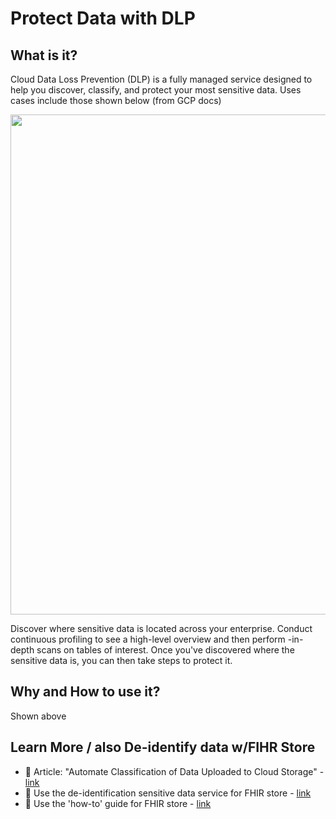 #  Protect Data with DLP

## What is it?

Cloud Data Loss Prevention (DLP) is a fully managed service designed to help you discover, classify, and protect your most sensitive data.  Uses cases include those shown below (from GCP docs)

<img src="https://github.com/lynnlangit/gcp-for-bioinformatics/blob/master/images/gcp-dlp.png" width=800>

Discover where sensitive data is located across your enterprise. Conduct continuous profiling to see a high-level overview and then perform -in-depth scans on tables of interest. Once you've discovered where the sensitive data is, you can then take steps to protect it.

## Why and How to use it?

Shown above


## Learn More / also De-identify data w/FIHR Store
 - 📓 Article: "Automate Classification of Data Uploaded to Cloud Storage" - [link](https://cloud.google.com/architecture/automating-classification-of-data-uploaded-to-cloud-storage)
 - 📗 Use the de-identification sensitive data service for FHIR store - [link](https://cloud.google.com/healthcare-api/docs/how-tos/deidentify)
 - 📘 Use the 'how-to' guide for FHIR store - [link](https://cloud.google.com/healthcare-api/docs/how-tos#fhir-guide)



